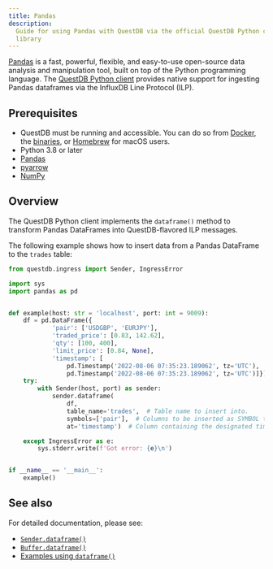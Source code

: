 ```yaml
---
title: Pandas
description:
  Guide for using Pandas with QuestDB via the official QuestDB Python client
  library
---
```


[Pandas](https://pandas.pydata.org/) is a fast, powerful, flexible, and
easy-to-use open-source data analysis and manipulation tool, built on top of the
Python programming language. The
[QuestDB Python client](https://py-questdb-client.readthedocs.io/en/latest/index.html)
provides native support for ingesting Pandas dataframes via the InfluxDB Line Protocol (ILP).

## Prerequisites

- QuestDB must be running and accessible. You can do so from
  [Docker](/docs/get-started/docker/), the
  [binaries](/docs/get-started/binaries/), or
  [Homebrew](/docs/get-started/homebrew/) for macOS users.
- Python 3.8 or later
- [Pandas](https://pandas.pydata.org/) 
- [pyarrow](https://pypi.org/project/pyarrow/)
- [NumPy](https://numpy.org/)

## Overview

The QuestDB Python client implements the `dataframe()` method to transform Pandas DataFrames into QuestDB-flavored ILP messages.


The following example shows how to insert data from a Pandas DataFrame to the `trades` table:

```python
from questdb.ingress import Sender, IngressError

import sys
import pandas as pd


def example(host: str = 'localhost', port: int = 9009):
    df = pd.DataFrame({
            'pair': ['USDGBP', 'EURJPY'],
            'traded_price': [0.83, 142.62],
            'qty': [100, 400],
            'limit_price': [0.84, None],
            'timestamp': [
                pd.Timestamp('2022-08-06 07:35:23.189062', tz='UTC'),
                pd.Timestamp('2022-08-06 07:35:23.189062', tz='UTC')]})
    try:
        with Sender(host, port) as sender:
            sender.dataframe(
                df,
                table_name='trades',  # Table name to insert into.
                symbols=['pair'],  # Columns to be inserted as SYMBOL types.
                at='timestamp')  # Column containing the designated timestamps.

    except IngressError as e:
        sys.stderr.write(f'Got error: {e}\n')


if __name__ == '__main__':
    example()
```

## See also

For detailed documentation, please see:

- [`Sender.dataframe()`](https://py-questdb-client.readthedocs.io/en/latest/api.html#questdb.ingress.Sender.dataframe)
- [`Buffer.dataframe()`](https://py-questdb-client.readthedocs.io/en/latest/api.html#questdb.ingress.Buffer.dataframe)
- [Examples using `dataframe()`](https://py-questdb-client.readthedocs.io/en/latest/examples.html#data-frames)